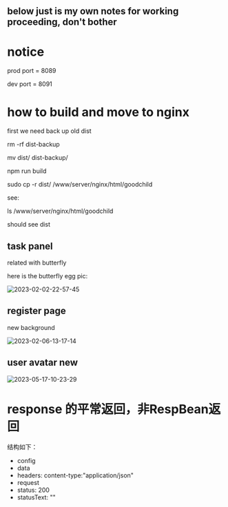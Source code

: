 below just is my own notes for working proceeding, don't bother
---

# notice 

prod port =  8089

dev port = 8091

# how to build and move to nginx

first we need back up old dist

rm -rf dist-backup

mv dist/ dist-backup/

npm run build

sudo cp -r dist/ /www/server/nginx/html/goodchild


see:

ls /www/server/nginx/html/goodchild

should see dist



## task panel

related with butterfly

here is the butterfly egg pic:


![2023-02-02-22-57-45](https://picgorepo.oss-cn-beijing.aliyuncs.com/2023-02-02-22-57-45.png)

## register page

new background

![2023-02-06-13-17-14](https://picgorepo.oss-cn-beijing.aliyuncs.com/2023-02-06-13-17-14.png)

## user avatar new

![2023-05-17-10-23-29](https://picgorepo.oss-cn-beijing.aliyuncs.com/2023-05-17-10-23-29.png)

# response 的平常返回，非RespBean返回

结构如下：

- config
- data
- headers: content-type:"application/json"
- request
- status: 200
- statusText: ""